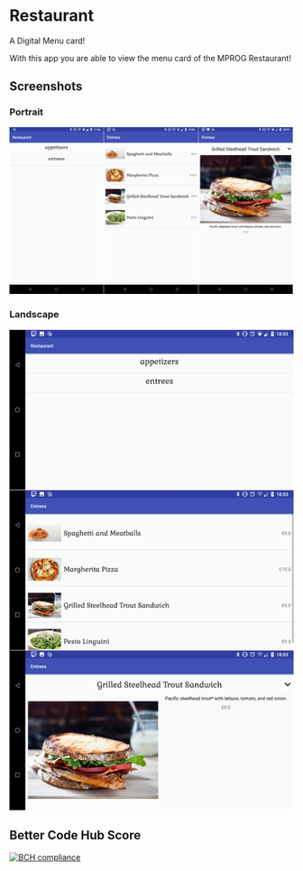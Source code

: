 # Restaurant
A Digital Menu card!

With this app you are able to view the menu card of the MPROG Restaurant!

## Screenshots

### Portrait

![alt text][portait]

[portait]: https://github.com/NegativeNancy/Restaurant/blob/master/doc/Portrait.png?raw=true "Restaurant app in portrait mode"

### Landscape

![alt text][landscape]

[landscape]: https://github.com/NegativeNancy/Restaurant/blob/master/doc/Landscape.png?raw=true "Restaurant app in landscape mode"

## Better Code Hub Score

[![BCH compliance](https://bettercodehub.com/edge/badge/NegativeNancy/Restaurant?branch=master)](https://bettercodehub.com/)
